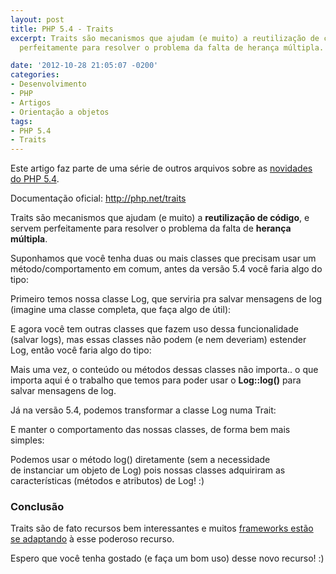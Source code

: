 ```yaml
---
layout: post
title: PHP 5.4 - Traits
excerpt: Traits são mecanismos que ajudam (e muito) a reutilização de código, e servem
  perfeitamente para resolver o problema da falta de herança múltipla.

date: '2012-10-28 21:05:07 -0200'
categories:
- Desenvolvimento
- PHP
- Artigos
- Orientação a objetos
tags:
- PHP 5.4
- Traits
---
```

<p>Este artigo faz parte de uma série de outros arquivos sobre as <a title="PHP 5.4 – Novas funcionalidades" href="http://blog.thiagobelem.net/php-5-4-novas-funcionalidades/" target="_blank">novidades do PHP 5.4</a>.</p>
<p>Documentação oficial: <a href="http://php.net/traits" target="_blank">http://php.net/traits</a></p>
<p>Traits são mecanismos que ajudam (e muito) a <strong>reutilização de código</strong>, e servem perfeitamente para resolver o problema da falta de <strong>herança múltipla</strong>.</p>
<p>Suponhamos que você tenha duas ou mais classes que precisam usar um método/comportamento em comum, antes da versão 5.4 você faria algo do tipo:</p>
<p>Primeiro temos nossa classe Log, que serviria pra salvar mensagens de log (imagine uma classe completa, que faça algo de útil):</p>
<div data-gist-id="3970165" data-gist-show-loading="false"></div>
<p>E agora você tem outras classes que fazem uso dessa funcionalidade (salvar logs), mas essas classes não podem (e nem deveriam) estender Log, então você faria algo do tipo:</p>
<div data-gist-id="3970168" data-gist-show-loading="false"></div>
<p>Mais uma vez, o conteúdo ou métodos dessas classes não importa.. o que importa aqui é o trabalho que temos para poder usar o <strong>Log::log()</strong> para salvar mensagens de log.</p>
<p>Já na versão 5.4, podemos transformar a classe Log numa Trait:</p>
<div data-gist-id="3970177" data-gist-show-loading="false"></div>
<p>E manter o comportamento das nossas classes, de forma bem mais simples:</p>
<div data-gist-id="3970188" data-gist-show-loading="false"></div>
<div data-gist-id="3970189" data-gist-show-loading="false"></div>
<p>Podemos usar o método log() diretamente (sem a necessidade de instanciar um objeto de Log) pois nossas classes adquiriram as características (métodos e atributos) de Log! :)</p>
<h3>Conclusão</h3>
<p>Traits são de fato recursos bem interessantes e muitos <a title="O CakePHP 3.0 já está no forno!" href="http://blog.thiagobelem.net/o-cakephp-3-0-ja-esta-no-forno/">frameworks estão se adaptando</a> à esse poderoso recurso.</p>
<p>Espero que você tenha gostado (e faça um bom uso) desse novo recurso! :)</p>
